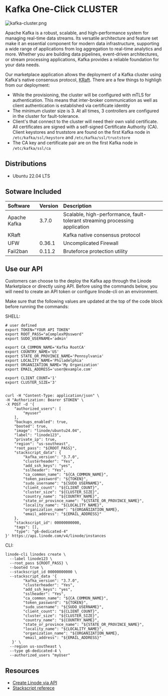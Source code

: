 # Kafka One-Click CLUSTER
![kafka-cluster.png](images/kafka-cluster.png)

Apache Kafka is a robust, scalable, and high-performance system for managing real-time data streams. Its versatile architecture and feature set make it an essential component for modern data infrastructure, supporting a wide range of applications from log aggregation to real-time analytics and more. Whether you are building data pipelines, event-driven architectures, or stream processing applications, Kafka provides a reliable foundation for your data needs.

Our marketplace application allows the deployment of a Kafka cluster using Kafka's native consensus protocol, [KRaft](https://kafka.apache.org/documentation/#kraft). There are a few things to highligh from our deployment:

- While the provisioning, the cluster will be configured with mTLS for authentication. This means that inter-broker communication as well as client authentication is established via certificate identity
- The minimum cluster size is 3. At all times, 3 controllers are configured in the cluster for fault-tolerance.
- Client's that connect to the cluster will need their own valid certificate. All certificates are signed with a self-signed Certificate Authority (CA). Client keystores and truststore are found on the first Kafka node in `/etc/kafka/ssl/keystore` and `/etc/kafka/ssl/truststore`
- The CA key and certificate pair are on the first Kafka node in `/etc/kafka/ssl/ca`

## Distributions

- Ubuntu 22.04 LTS

## Sotware Included

| Software  | Version   | Description   |
| :---      | :----     | :---          |
| Apache Kafka    | 3.7.0    | Scalable, high-performance, fault-tolerant streaming processing application  |
| KRaft | | Kafka native consensus protocol |
| UFW      | 0.36.1    | Uncomplicated Firewall |
| Fail2ban   | 0.11.2    | Bruteforce protection utility |

## Use our API

Customers can choose to the deploy the Kafka app through the Linode Marketplace or directly using API. Before using the commands below, you will need to create an API token or configure linode-cli on an environment.

Make sure that the following values are updated at the top of the code block before running the commands:

SHELL:
```
# user defined
export TOKEN="YOUR API TOKEN"
export ROOT_PASS="aComplexP@ssword"
export SUDO_USERNAME='admin'

export CA_COMMON_NAME='Kafka RootCA'
export COUNTRY_NAME='US'
export STATE_OR_PROVINCE_NAME='Pennsylvania'
export LOCALITY_NAME='Philadelphia'
export ORGANIZATION_NAME='My Organization'
export EMAIL_ADDRESS='user@example.com'

export CLIENT_COUNT='1'
export CLUSTER_SIZE='3'


curl -H "Content-Type: application/json" \
-H "Authorization: Bearer $TOKEN" \
-X POST -d '{
    "authorized_users": [
        "myuser"
    ],
    "backups_enabled": true,
    "booted": true,
    "image": "linode/ubuntu24.04",
    "label": "linode123",
    "private_ip": true,
    "region": "us-southeast",
    "root_pass": "${ROOT_PASS}",
    "stackscript_data": {
        "kafka_version": "3.7.0",
        "clusterheader": "Yes",
        "add_ssh_keys": "yes",
        "sslheader": "Yes",
        "ca_common_name": "${CA_COMMON_NAME}",
        "token_password": "${TOKEN}",
        "sudo_username": "${SUDO_USERNAME}",
        "client_count": "${CLIENT_COUNT}",
        "cluster_size": "${CLUSTER_SIZE}",
        "country_name": "${COUNTRY_NAME}",
        "state_or_province_name": "${STATE_OR_PROVINCE_NAME}",
        "locality_name": "${LOCALITY_NAME}",
        "organization_name": "${ORGANIZATION_NAME},
        "email_address": "${EMAIL_ADDRESS}"
    },
    "stackscript_id": 00000000000,
    "tags": [],
    "type": "g6-dedicated-4"
}' https://api.linode.com/v4/linode/instances

```

CLI:
```
linode-cli linodes create \
  --label linode123 \
  --root_pass ${ROOT_PASS} \
  --booted true \
  --stackscript_id 00000000000 \
  --stackscript_data '{ 
        "kafka_version": "3.7.0",
        "clusterheader": "Yes",
        "add_ssh_keys": "yes",
        "sslheader": "Yes",
        "ca_common_name": "${CA_COMMON_NAME}",
        "token_password": "${TOKEN}",
        "sudo_username": "${SUDO_USERNAME}",
        "client_count": "${CLIENT_COUNT}",
        "cluster_size": "${CLUSTER_SIZE}",
        "country_name": "${COUNTRY_NAME}",
        "state_or_province_name": "${STATE_OR_PROVINCE_NAME}",
        "locality_name": "${LOCALITY_NAME}",
        "organization_name": "${ORGANIZATION_NAME},
        "email_address": "${EMAIL_ADDRESS}"
   }' \
  --region us-southeast \
  --type g6-dedicated-4 \
  --authorized_users "myUser"
```

## Resources
- [Create Linode via API](https://www.linode.com/docs/api/linode-instances/#linode-create)
- [Stackscript referece](https://www.linode.com/docs/guides/writing-scripts-for-use-with-linode-stackscripts-a-tutorial/#user-defined-fields-udfs)
